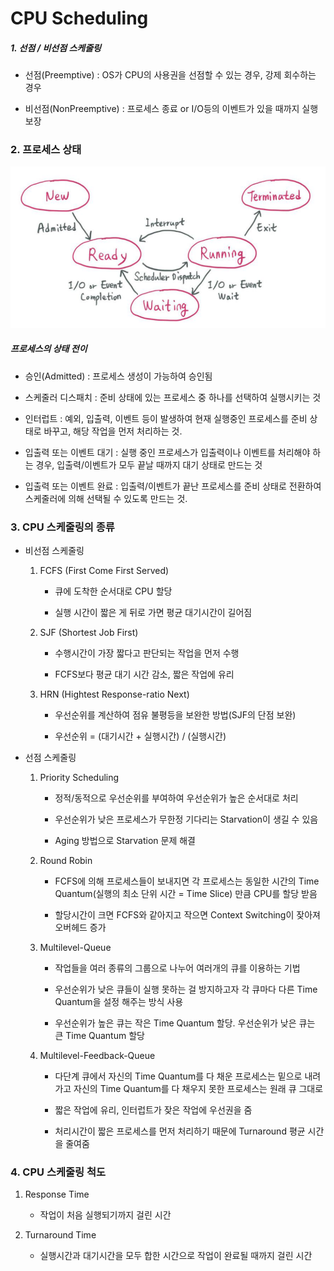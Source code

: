 # CPU Scheduling

##### 1. 선점 / 비선점 스케줄링

- 선점(Preemptive) : OS가 CPU의 사용권을 선점할 수 있는 경우, 강제 회수하는 경우

- 비선점(NonPreemptive) : 프로세스 종료 or I/O등의 이벤트가 있을 때까지 실행 보장

### 2. 프로세스 상태

![](CPU스케줄링_assets/2023-02-28-16-10-17-image.png)

##### 프로세스의 상태 전이

- 승인(Admitted) : 프로세스 생성이 가능하여 승인됨

- 스케줄러 디스패치 : 준비 상태에 있는 프로세스 중 하나를 선택하여 실행시키는 것

- 인터럽트 : 예외, 입출력, 이벤트 등이 발생하여 현재 실행중인 프로세스를 준비 상태로 바꾸고, 해당 작업을 먼저 처리하는 것.

- 입출력 또는 이벤트 대기 : 실행 중인 프로세스가 입출력이나 이벤트를 처리해야 하는 경우, 입출력/이벤트가 모두 끝날 때까지 대기 상태로 만드는 것

- 입출력 또는 이벤트 완료 : 입출력/이벤트가 끝난 프로세스를 준비 상태로 전환하여 스케줄러에 의해 선택될 수 있도록 만드는 것.

### 3. CPU 스케줄링의 종류

- 비선점 스케줄링
  
  1. FCFS (First Come First Served)
     
     - 큐에 도착한 순서대로 CPU 할당
     
     - 실행 시간이 짧은 게 뒤로 가면 평균 대기시간이 길어짐
  
  2. SJF (Shortest Job First)
     
     - 수행시간이 가장 짧다고 판단되는 작업을 먼저 수행
     
     - FCFS보다 평균 대기 시간 감소, 짧은 작업에 유리
  
  3. HRN (Hightest Response-ratio Next)
     
     - 우선순위를 계산하여 점유 불평등을 보완한 방법(SJF의 단점 보완)
     
     - 우선순위 = (대기시간 + 실행시간) / (실행시간)

- 선점 스케줄링
  
  1. Priority Scheduling
     
     - 정적/동적으로 우선순위를 부여하여 우선순위가 높은 순서대로 처리
     
     - 우선순위가 낮은 프로세스가 무한정 기다리는 Starvation이 생길 수 있음
     
     - Aging 방법으로 Starvation 문제 해결
  
  2. Round Robin
     
     - FCFS에 의해 프로세스들이 보내지면 각 프로세스는 동일한 시간의 Time Quantum(실행의 최소 단위 시간 = Time Slice) 만큼 CPU를 할당 받음
     
     - 할당시간이 크면 FCFS와 같아지고 작으면 Context Switching이 잦아져 오버헤드 증가
  
  3. Multilevel-Queue
     
     - 작업들을 여러 종류의 그룹으로 나누어 여러개의 큐를 이용하는 기법
     
     - 우선순위가 낮은 큐들이 실행 못하는 걸 방지하고자 각 큐마다 다른 Time Quantum을 설정 해주는 방식 사용
     
     - 우선순위가 높은 큐는 작은 Time Quantum 할당. 우선순위가 낮은 큐는 큰 Time Quantum 할당
  
  4. Multilevel-Feedback-Queue
     
     - 다단계 큐에서 자신의 Time Quantum를 다 채운 프로세스는 밑으로 내려가고 자신의 Time Quantum를 다 채우지 못한 프로세스는 원래 큐 그대로
     
     - 짧은 작업에 유리, 인터럽트가 잦은 작업에 우선권을 줌
     
     - 처리시간이 짧은 프로세스를 먼저 처리하기 때문에 Turnaround 평균 시간을 줄여줌

### 4. CPU 스케줄링 척도

1. Response Time
   
   - 작업이 처음 실행되기까지 걸린 시간

2. Turnaround Time
   
   - 실행시간과 대기시간을 모두 합한 시간으로 작업이 완료될 때까지 걸린 시간
